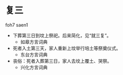 





# 复三
foh7 saen1
+ 下葬第三日到坟上祭祀。后来简化，见“就三复”。
  * 如皋方言词典
+ 死者入土第三天，家人重新上坟举行培土等祭奠仪式。
  * 东台方言词典
+ 丧俗：死者入葬第三日，家人去坟上覆土、哭祭。
  * 兴化方言词典

